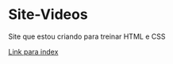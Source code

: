 # Site-Videos

Site que estou criando para treinar HTML e CSS

[Link para index](https://guilhermelyare.github.io/Site-Videos/)
